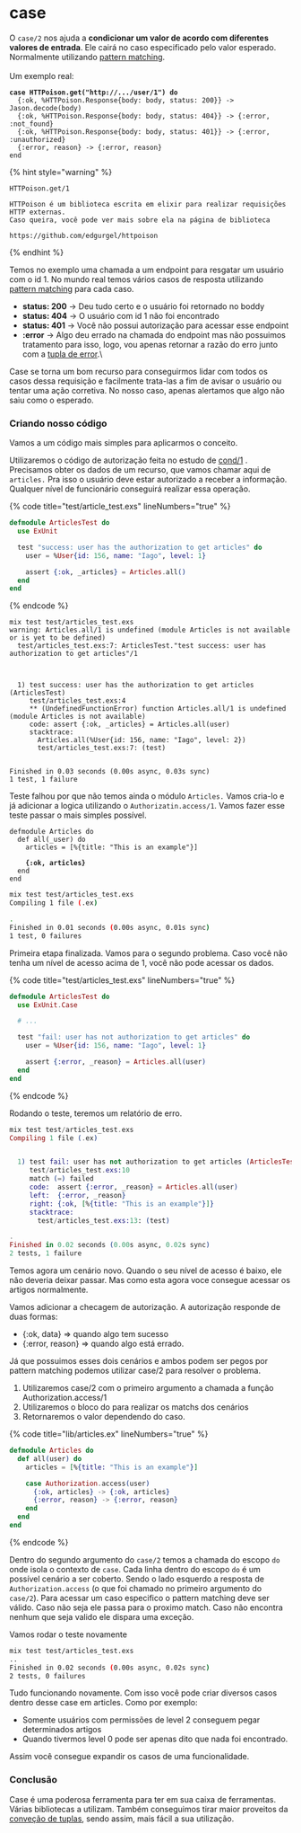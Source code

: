 # case

O `case/2` nos ajuda a **condicionar um valor de acordo com diferentes valores de entrada**. Ele cairá no caso especificado pelo valor esperado. Normalmente utilizando [pattern matching](../pattern-matching.md). \
\
Um exemplo real:

<pre class="language-elixir" data-line-numbers><code class="lang-elixir"><strong>case HTTPoison.get("http://.../user/1") do
</strong>  {:ok, %HTTPoison.Response{body: body, status: 200}} -> Jason.decode(body)
  {:ok, %HTTPoison.Response{body: body, status: 404}} -> {:error, :not_found}
  {:ok, %HTTPoison.Response{body: body, status: 401}} -> {:error, :unauthorized}
  {:error, reason} -> {:error, reason}
end
</code></pre>

{% hint style="warning" %}
```
HTTPoison.get/1

HTTPoison é um biblioteca escrita em elixir para realizar requisições HTTP externas.
Caso queira, você pode ver mais sobre ela na página de biblioteca

https://github.com/edgurgel/httpoison
```
{% endhint %}

Temos no exemplo uma chamada a um endpoint para resgatar um usuário com o id 1. No mundo real temos vários casos de resposta utilizando [pattern matching](../pattern-matching.md) para cada caso.

* **status: 200** -> Deu tudo certo e o usuário foi retornado no boddy
* **status: 404** -> O usuário com id 1 não foi encontrado
* **status: 401** -> Você não possui autorização para acessar esse endpoint
* **:error** -> Algo deu errado na chamada do endpoint mas não possuimos tratamento para isso, logo, vou apenas retornar a razão do erro junto com a [tupla de error](../../conceitos/convencoes.md#tupla-ok-result-e-error-reason).\


Case se torna um bom recurso para conseguirmos lidar com todos os casos dessa requisição e facilmente trata-las a fim de avisar o usuário ou tentar uma ação corretiva. No nosso caso, apenas alertamos que algo não saiu como o esperado.

### Criando nosso código

Vamos a um código mais simples para aplicarmos o conceito.

Utilizaremos o código de autorização feita no estudo de [cond/1](cond.md) . Precisamos obter os dados de um recurso, que vamos chamar aqui de `articles.` Pra isso o usuário deve estar autorizado a receber a informação. Qualquer nível de funcionário conseguirá realizar essa operação.

{% code title="test/article_test.exs" lineNumbers="true" %}
```elixir
defmodule ArticlesTest do
  use ExUnit

  test "success: user has the authorization to get articles" do
    user = %User{id: 156, name: "Iago", level: 1}

    assert {:ok, _articles} = Articles.all()
  end
end
```
{% endcode %}

```
mix test test/articles_test.exs
warning: Articles.all/1 is undefined (module Articles is not available or is yet to be defined)
  test/articles_test.exs:7: ArticlesTest."test success: user has authorization to get articles"/1



  1) test success: user has the authorization to get articles (ArticlesTest)
     test/articles_test.exs:4
     ** (UndefinedFunctionError) function Articles.all/1 is undefined (module Articles is not available)
     code: assert {:ok, _articles} = Articles.all(user)
     stacktrace:
       Articles.all(%User{id: 156, name: "Iago", level: 2})
       test/articles_test.exs:7: (test)


Finished in 0.03 seconds (0.00s async, 0.03s sync)
1 test, 1 failure
```

Teste falhou por que não temos ainda o módulo `Articles.` Vamos cria-lo e já adicionar a logica utilizando o `Authorizatin.access/1`. Vamos fazer esse teste passar o mais simples possível.

<pre class="language-elixir" data-title="lib/articles.ex" data-line-numbers><code class="lang-elixir">defmodule Articles do
  def all(_user) do
    articles = [%{title: "This is an example"}]

<strong>    {:ok, articles}
</strong>  end
end
</code></pre>

```sh
mix test test/articles_test.exs
Compiling 1 file (.ex)

.
Finished in 0.01 seconds (0.00s async, 0.01s sync)
1 test, 0 failures
```

Primeira etapa finalizada. Vamos para o segundo problema. Caso você não tenha um nível de acesso acima de 1, você não pode acessar os dados.

{% code title="test/articles_test.exs" lineNumbers="true" %}
```elixir
defmodule ArticlesTest do
  use ExUnit.Case

  # ...

  test "fail: user has not authorization to get articles" do
    user = %User{id: 156, name: "Iago", level: 1}

    assert {:error, _reason} = Articles.all(user)
  end
end
```
{% endcode %}

Rodando o teste, teremos um relatório de erro.

```elixir
mix test test/articles_test.exs
Compiling 1 file (.ex)


  1) test fail: user has not authorization to get articles (ArticlesTest)
     test/articles_test.exs:10
     match (=) failed
     code:  assert {:error, _reason} = Articles.all(user)
     left:  {:error, _reason}
     right: {:ok, [%{title: "This is an example"}]}
     stacktrace:
       test/articles_test.exs:13: (test)

.
Finished in 0.02 seconds (0.00s async, 0.02s sync)
2 tests, 1 failure
```

Temos agora um cenário novo. Quando o seu nível de acesso é baixo, ele não deveria deixar passar. Mas como esta agora voce consegue acessar os artigos normalmente.&#x20;

Vamos adicionar a checagem de autorização. A autorização responde de duas formas:

* {:ok, data} => quando algo tem sucesso
* {:error, reason}  => quando algo está errado.

Já que possuimos esses dois cenários e ambos podem ser pegos por pattern matching podemos utilizar case/2 para resolver o problema.

1. Utilizaremos case/2 com o primeiro argumento a chamada a função Authorization.access/1
2. Utilizaremos o bloco do para realizar os matchs dos cenários
3. Retornaremos o valor dependendo do caso.

{% code title="lib/articles.ex" lineNumbers="true" %}
```elixir
defmodule Articles do
  def all(user) do
    articles = [%{title: "This is an example"}]

    case Authorization.access(user)
      {:ok, articles} -> {:ok, articles}
      {:error, reason} -> {:error, reason}
    end
  end
end
```
{% endcode %}

Dentro do segundo argumento do `case/2` temos a chamada do escopo  `do` onde isola o contexto de `case`. Cada linha dentro do escopo `do` é um possível cenário a ser coberto. Sendo o lado esquerdo a resposta de `Authorization.access` (o que foi chamado no primeiro argumento do `case/2`). Para acessar um caso especifico o pattern matching deve ser válido. Caso não seja ele passa para o proximo match. Caso não encontra nenhum que seja valido ele dispara uma exceção.

Vamos rodar o teste novamente

```sh
mix test test/articles_test.exs
..
Finished in 0.02 seconds (0.00s async, 0.02s sync)
2 tests, 0 failures
```

Tudo funcionando novamente. Com isso você pode criar diversos casos dentro desse case em articles. Como por exemplo:

* Somente usuários com permissões de level 2 conseguem pegar determinados artigos
* Quando tivermos level 0 pode ser apenas dito que nada foi encontrado.

Assim você consegue expandir os casos de uma funcionalidade.



### Conclusão

Case é uma poderosa ferramenta para ter em sua caixa de ferramentas. Várias bibliotecas a utilizam. Também conseguimos tirar maior proveitos da [conveção de tuplas](../../conceitos/convencoes.md#tupla-ok-result-e-error-reason), sendo assim, mais fácil a sua utilização.



